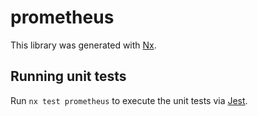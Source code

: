 # prometheus

This library was generated with [Nx](https://nx.dev).

## Running unit tests

Run `nx test prometheus` to execute the unit tests via [Jest](https://jestjs.io).
